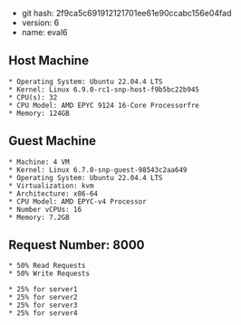 * git hash: 2f9ca5c691912121701ee61e90ccabc156e04fad
* version: 6
* name: eval6

## Host Machine 
    * Operating System: Ubuntu 22.04.4 LTS
    * Kernel: Linux 6.9.0-rc1-snp-host-f9b5bc22b945
    * CPU(s): 32
    * CPU Model: AMD EPYC 9124 16-Core Processorfre
    * Memory: 124GB

## Guest Machine
    * Machine: 4 VM
    * Kernel: Linux 6.7.0-snp-guest-98543c2aa649
    * Operating System: Ubuntu 22.04.4 LTS
    * Virtualization: kvm
    * Architecture: x86-64
    * CPU Model: AMD EPYC-v4 Processor
    * Number vCPUs: 16
    * Memory: 7.2GB

## Request Number: 8000

    * 50% Read Requests
    * 50% Write Requests

    * 25% for server1
    * 25% for server2
    * 25% for server3
    * 25% for server4
